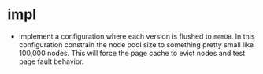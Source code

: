 # impl

- implement a configuration where each version is flushed to `memDB`. In this configuration constrain the 
  node pool size to something pretty small like 100,000 nodes. This will force the page cache to evict 
  nodes and test page fault behavior.